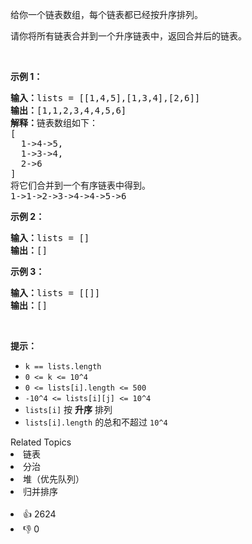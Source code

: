 <p>给你一个链表数组，每个链表都已经按升序排列。</p>

<p>请你将所有链表合并到一个升序链表中，返回合并后的链表。</p>

<p>&nbsp;</p>

<p><strong>示例 1：</strong></p>

<pre><strong>输入：</strong>lists = [[1,4,5],[1,3,4],[2,6]]
<strong>输出：</strong>[1,1,2,3,4,4,5,6]
<strong>解释：</strong>链表数组如下：
[
  1-&gt;4-&gt;5,
  1-&gt;3-&gt;4,
  2-&gt;6
]
将它们合并到一个有序链表中得到。
1-&gt;1-&gt;2-&gt;3-&gt;4-&gt;4-&gt;5-&gt;6
</pre>

<p><strong>示例 2：</strong></p>

<pre><strong>输入：</strong>lists = []
<strong>输出：</strong>[]
</pre>

<p><strong>示例 3：</strong></p>

<pre><strong>输入：</strong>lists = [[]]
<strong>输出：</strong>[]
</pre>

<p>&nbsp;</p>

<p><strong>提示：</strong></p>

<ul> 
 <li><code>k == lists.length</code></li> 
 <li><code>0 &lt;= k &lt;= 10^4</code></li> 
 <li><code>0 &lt;= lists[i].length &lt;= 500</code></li> 
 <li><code>-10^4 &lt;= lists[i][j] &lt;= 10^4</code></li> 
 <li><code>lists[i]</code> 按 <strong>升序</strong> 排列</li> 
 <li><code>lists[i].length</code> 的总和不超过 <code>10^4</code></li> 
</ul>

<div><div>Related Topics</div><div><li>链表</li><li>分治</li><li>堆（优先队列）</li><li>归并排序</li></div></div><br><div><li>👍 2624</li><li>👎 0</li></div>